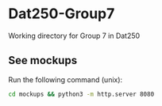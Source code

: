 # Dat250-Group7
Working directory for Group 7 in Dat250

## See mockups
Run the following command (unix):
```bash
cd mockups && python3 -m http.server 8080
```

